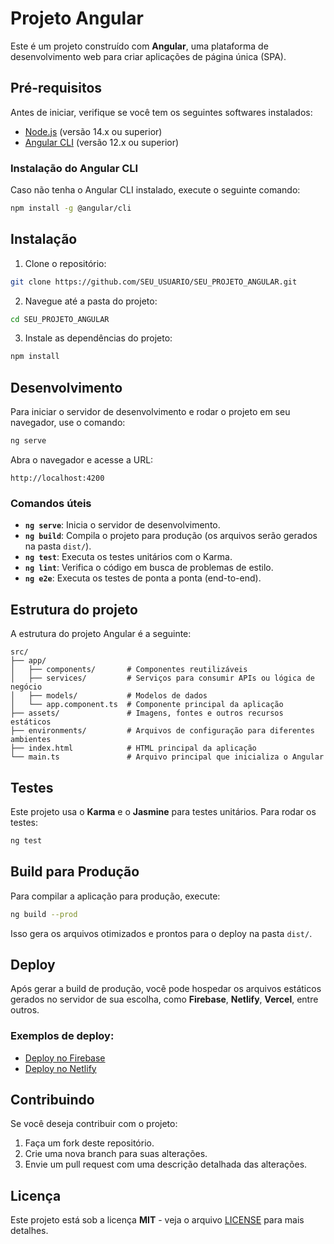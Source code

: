 
# Projeto Angular

Este é um projeto construído com **Angular**, uma plataforma de desenvolvimento web para criar aplicações de página única (SPA).

## Pré-requisitos

Antes de iniciar, verifique se você tem os seguintes softwares instalados:

- [Node.js](https://nodejs.org/) (versão 14.x ou superior)
- [Angular CLI](https://angular.io/cli) (versão 12.x ou superior)

### Instalação do Angular CLI
Caso não tenha o Angular CLI instalado, execute o seguinte comando:

```bash
npm install -g @angular/cli
```

## Instalação

1. Clone o repositório:

```bash
git clone https://github.com/SEU_USUARIO/SEU_PROJETO_ANGULAR.git
```

2. Navegue até a pasta do projeto:

```bash
cd SEU_PROJETO_ANGULAR
```

3. Instale as dependências do projeto:

```bash
npm install
```

## Desenvolvimento

Para iniciar o servidor de desenvolvimento e rodar o projeto em seu navegador, use o comando:

```bash
ng serve
```

Abra o navegador e acesse a URL:

```
http://localhost:4200
```

### Comandos úteis

- **`ng serve`**: Inicia o servidor de desenvolvimento.
- **`ng build`**: Compila o projeto para produção (os arquivos serão gerados na pasta `dist/`).
- **`ng test`**: Executa os testes unitários com o Karma.
- **`ng lint`**: Verifica o código em busca de problemas de estilo.
- **`ng e2e`**: Executa os testes de ponta a ponta (end-to-end).

## Estrutura do projeto

A estrutura do projeto Angular é a seguinte:

```
src/
├── app/
│   ├── components/       # Componentes reutilizáveis
│   ├── services/         # Serviços para consumir APIs ou lógica de negócio
│   ├── models/           # Modelos de dados
│   └── app.component.ts  # Componente principal da aplicação
├── assets/               # Imagens, fontes e outros recursos estáticos
├── environments/         # Arquivos de configuração para diferentes ambientes
├── index.html            # HTML principal da aplicação
└── main.ts               # Arquivo principal que inicializa o Angular
```

## Testes

Este projeto usa o **Karma** e o **Jasmine** para testes unitários. Para rodar os testes:

```bash
ng test
```

## Build para Produção

Para compilar a aplicação para produção, execute:

```bash
ng build --prod
```

Isso gera os arquivos otimizados e prontos para o deploy na pasta `dist/`.

## Deploy

Após gerar a build de produção, você pode hospedar os arquivos estáticos gerados no servidor de sua escolha, como **Firebase**, **Netlify**, **Vercel**, entre outros.

### Exemplos de deploy:

- [Deploy no Firebase](https://angular.io/guide/deployment)
- [Deploy no Netlify](https://angular.io/guide/deployment)

## Contribuindo

Se você deseja contribuir com o projeto:

1. Faça um fork deste repositório.
2. Crie uma nova branch para suas alterações.
3. Envie um pull request com uma descrição detalhada das alterações.

## Licença

Este projeto está sob a licença **MIT** - veja o arquivo [LICENSE](LICENSE) para mais detalhes.
